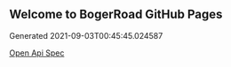 ## Welcome to BogerRoad GitHub Pages

Generated 2021-09-03T00:45:45.024587

[Open Api Spec](./openapi.yaml)
